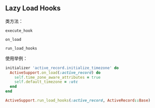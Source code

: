 ## Lazy Load Hooks

类方法：

```
execute_hook

on_load

run_load_hooks
```

使用举例：

```ruby
initializer 'active_record.initialize_timezone' do
  ActiveSupport.on_load(:active_record) do
    self.time_zone_aware_attributes = true
    self.default_timezone = :utc
  end
end

ActiveSupport.run_load_hooks(:active_record, ActiveRecord::Base)
```
